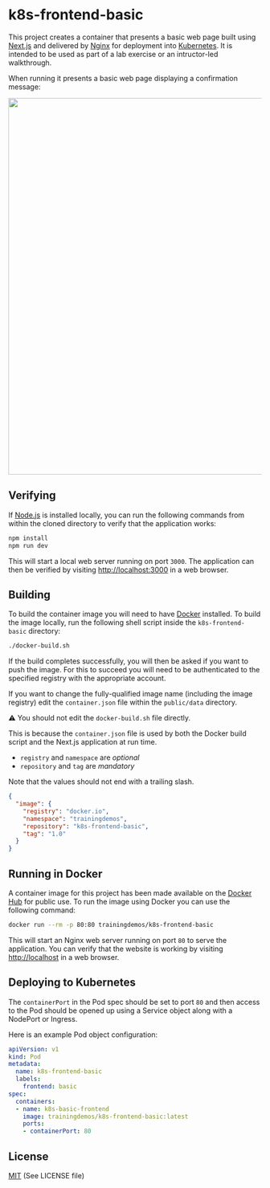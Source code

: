 # k8s-frontend-basic

This project creates a container that presents a basic web page built using [Next.js](https://nextjs.org) and delivered by [Nginx](https://nginx.org) for deployment into [Kubernetes](https://kubernetes.io). It is intended to be used as part of a lab exercise or an intructor-led walkthrough.

When running it presents a basic web page displaying a confirmation message:

<img src="https://static.noomedia.com/images/README/k8s-frontend-basic/screenshot.png" width="750">

## Verifying

If [Node.js](https://nodejs.org) is installed locally, you can run the following commands from within the cloned directory to verify that the application works:

```bash
npm install
npm run dev
```

This will start a local web server running on port `3000`. The application can then be verified by visiting [http://localhost:3000](http://localhost:3000) in a web browser.

## Building

To build the container image you will need to have [Docker](https://www.docker.com) installed. To build the image locally, run the following shell script inside the `k8s-frontend-basic` directory:

```bash
./docker-build.sh
```

If the build completes successfully, you will then be asked if you want to push the image. For this to succeed you will need to be authenticated to the specified registry with the appropriate account.

If you want to change the fully-qualified image name (including the image registry) edit the `container.json` file within the `public/data` directory.

⚠️ You should not edit the `docker-build.sh` file directly.


This is because the `container.json` file is used by both the Docker build script and the Next.js application at run time.


* `registry` and `namespace` are _optional_
* `repository` and `tag` are _mandatory_

Note that the values should not end with a trailing slash.

```json
{
  "image": {
    "registry": "docker.io",
    "namespace": "trainingdemos",
    "repository": "k8s-frontend-basic",
    "tag": "1.0"
  }
}
```
## Running in Docker

A container image for this project has been made available on the [Docker Hub](https://hub.docker.com/r/trainingdemos/k8s-frontend-basic) for public use. To run the image using Docker you can use the following command:

```bash
docker run --rm -p 80:80 trainingdemos/k8s-frontend-basic
```

This will start an Nginx web server running on port `80` to serve the application. You can verify that the website is working by visiting [http://localhost](http://localhost) in a web browser.

## Deploying to Kubernetes

The `containerPort` in the Pod spec should be set to port `80` and then access to the Pod should be opened up using a Service object along with a NodePort or Ingress.

Here is an example Pod object configuration:

```yaml
apiVersion: v1
kind: Pod
metadata:
  name: k8s-frontend-basic
  labels:
    frontend: basic
spec:
  containers:
  - name: k8s-basic-frontend
    image: trainingdemos/k8s-frontend-basic:latest
    ports:
    - containerPort: 80
```

## License

[MIT](https://choosealicense.com/licenses/mit/) (See LICENSE file)